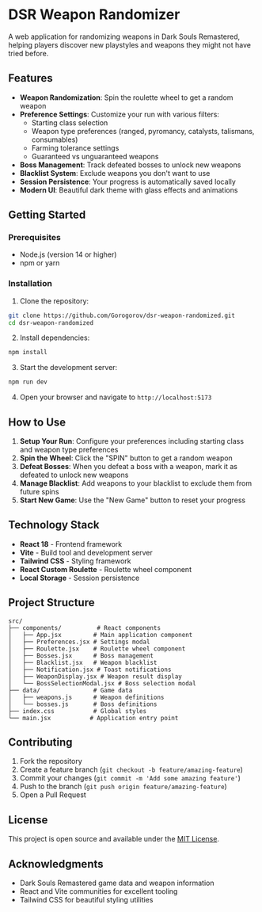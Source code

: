 # DSR Weapon Randomizer

A web application for randomizing weapons in Dark Souls Remastered, helping players discover new playstyles and weapons they might not have tried before.

## Features

- **Weapon Randomization**: Spin the roulette wheel to get a random weapon
- **Preference Settings**: Customize your run with various filters:
  - Starting class selection
  - Weapon type preferences (ranged, pyromancy, catalysts, talismans, consumables)
  - Farming tolerance settings
  - Guaranteed vs unguaranteed weapons
- **Boss Management**: Track defeated bosses to unlock new weapons
- **Blacklist System**: Exclude weapons you don't want to use
- **Session Persistence**: Your progress is automatically saved locally
- **Modern UI**: Beautiful dark theme with glass effects and animations

## Getting Started

### Prerequisites

- Node.js (version 14 or higher)
- npm or yarn

### Installation

1. Clone the repository:
```bash
git clone https://github.com/Gorogorov/dsr-weapon-randomized.git
cd dsr-weapon-randomized
```

2. Install dependencies:
```bash
npm install
```

3. Start the development server:
```bash
npm run dev
```

4. Open your browser and navigate to `http://localhost:5173`

## How to Use

1. **Setup Your Run**: Configure your preferences including starting class and weapon type preferences
2. **Spin the Wheel**: Click the "SPIN" button to get a random weapon
3. **Defeat Bosses**: When you defeat a boss with a weapon, mark it as defeated to unlock new weapons
4. **Manage Blacklist**: Add weapons to your blacklist to exclude them from future spins
5. **Start New Game**: Use the "New Game" button to reset your progress

## Technology Stack

- **React 18** - Frontend framework
- **Vite** - Build tool and development server
- **Tailwind CSS** - Styling framework
- **React Custom Roulette** - Roulette wheel component
- **Local Storage** - Session persistence

## Project Structure

```
src/
├── components/          # React components
│   ├── App.jsx         # Main application component
│   ├── Preferences.jsx # Settings modal
│   ├── Roulette.jsx    # Roulette wheel component
│   ├── Bosses.jsx      # Boss management
│   ├── Blacklist.jsx   # Weapon blacklist
│   ├── Notification.jsx # Toast notifications
│   ├── WeaponDisplay.jsx # Weapon result display
│   └── BossSelectionModal.jsx # Boss selection modal
├── data/               # Game data
│   ├── weapons.js      # Weapon definitions
│   └── bosses.js       # Boss definitions
├── index.css           # Global styles
└── main.jsx           # Application entry point
```

## Contributing

1. Fork the repository
2. Create a feature branch (`git checkout -b feature/amazing-feature`)
3. Commit your changes (`git commit -m 'Add some amazing feature'`)
4. Push to the branch (`git push origin feature/amazing-feature`)
5. Open a Pull Request

## License

This project is open source and available under the [MIT License](LICENSE).

## Acknowledgments

- Dark Souls Remastered game data and weapon information
- React and Vite communities for excellent tooling
- Tailwind CSS for beautiful styling utilities